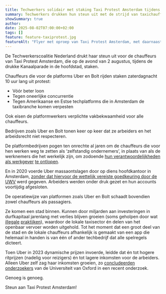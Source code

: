 ```yaml
---
title: Techwerkers solidair met staking Taxi Protest Amsterdam tijdens Kanaalparade
summary: Techwerkers drukken hun steun uit met de strijd van taxichauffeurs in Amsterdam, die vandaag staken voor beter loon en betere arbeidsvoorwaarden.
showSummary: true
author: 
date: 2025-08-02T07:00:00+02:00
tags: []
feature: feature-taxiprotest.jpg
featureAlt: "Flyer met oproep van Taxi Protest Amsterdam, met daarnaast het Techwerkerslogo, een zwart hart emoji, en de naam Taxi Protest Amsterdam"
---
```


De Techwerkerscoalitie Nederland drukt haar steun uit voor de chauffeurs van Taxi Protest Amsterdam, die op de avond van 2 augustus, tijdens de drukke Kanaalparade in de hoofdstad, staken. 

Chauffeurs die voor de platforms Uber en Bolt rijden staken zaterdagnacht 10 uur lang uit protest:

* Vóór beter loon
* Tegen oneerlijke concurrentie
* Tegen Amerikaanse en Estse techplatforms die in Amsterdam de taxibranche komen verpesten

Ook eisen de platformwerkers verplichte vakbekwaamheid voor alle chauffeurs.

Bedrijven zoals Uber en Bolt tonen keer op keer dat ze arbeiders en het arbeidsrecht niet respecteren.

De platformbedrijven pogen ten onrechte al jaren om de chauffeurs die voor hen werken weg te zetten als ‘zelfstandig ondernemers’, in plaats van als de werknemers die het werkelijk zijn, om zodoende [hun verantwoordelijkheden als werkgever](https://www.bbc.co.uk/news/articles/c7047kz0vr0o) [te ontlopen](https://www.fnv.nl/nieuwsbericht/sectornieuws/flex/2025/02/fnv-mag-ook-voor-schijnzelfstandigen-cao-naleving).

En in 2020 voerde Uber massaontslagen door op diens hoofdkantoor in Amsterdam, [zonder dat hiervoor de wettelijk vereiste goedkeuring door de UWV](https://nos.nl/artikel/2357403) werd gegeven. Arbeiders werden onder druk gezet en hun accounts voortijdig afgesloten.

De operatiewijze van platformen zoals Uber en Bolt schaadt bovendien zowel chauffeurs als passagiers. 

Ze komen een stad binnen. Kunnen door miljarden aan investeringen in durfkapitaal jarenlang met verlies blijven groeien (soms geholpen door wat [illegale](https://www.theguardian.com/news/2022/jul/10/former-eu-digital-chief-neelie-kroes-secretly-helped-uber-lobby-dutch-pm-leak-suggests) [praktijken](https://www.theguardian.com/news/2022/jul/10/uber-files-leak-reveals-global-lobbying-campaign)), waardoor de lokale taxisector én delen van het openbaar vervoer worden uitgehold. Tot het moment dat een groot deel van de stad en de lokale chauffeurs afhankelijk is gemaakt van een app die helemaal in handen is van één of ander  techbedrijf dat alle spelregels dicteert. 

Toen Uber in 2023 dynamische prijzen invoerde, leidde dat én tot hogere ritprijzen (nadelig voor reizigers) én tot lagere inkomsten voor de arbeiders. Alleen Uber zelf zag haar inkomsten groeien, zo [concludeerden onderzoekers](https://www.ox.ac.uk/news/2025-06-23-new-oxford-research-reveals-uber-s-algorithmic-pricing-leaves-drivers-and-passengers) van de Universiteit van Oxford in een recent onderzoek. 

Genoeg is genoeg. 

Steun aan Taxi Protest Amsterdam!